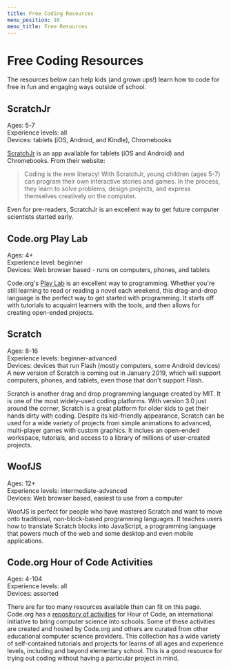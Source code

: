 ```yaml
---
title: Free Coding Resources
menu_position: 10
menu_title: Free Resources
---
```

# Free Coding Resources

The resources below can help kids (and grown ups!) learn how to code for free in fun and engaging ways outside of school.

## ScratchJr

Ages: 5-7
<br>Experience levels: all
<br>Devices: tablets (iOS, Android, and Kindle), Chromebooks

[ScratchJr](https://www.scratchjr.org/) is an app available for tablets (iOS and Android) and Chromebooks. From their website:

> Coding is the new literacy! With ScratchJr, young children (ages 5-7) can program their own interactive stories and games. In the process, they learn to solve problems, design projects, and express themselves creatively on the computer.

Even for pre-readers, ScratchJr is an excellent way to get future computer scientists started early.

## Code.org Play Lab

Ages: 4+
<br>Experience level: beginner
<br>Devices: Web browser based - runs on computers, phones, and tablets

Code.org's [Play Lab](https://studio.code.org/s/playlab/stage/1/puzzle/1) is an excellent way to programming. Whether you're still learning to read or reading  a novel each weekend, this drag-and-drop language is the perfect way to get started with programming. It starts off with tutorials to acquaint learners with the tools, and then allows for creating open-ended projects.

## Scratch

Ages: 8-16
<br>Experience levels: beginner-advanced
<br>Devices: devices that run Flash (mostly computers, some Android devices)
<br>A new version of Scratch is coming out in January 2019, which will support computers, phones, and tablets, even those that don't support Flash.

Scratch is another drag and drop programming language created by MIT. It is one of the most widely-used coding platforms. With version 3.0 just around the corner, Scratch is a great platform for older kids to get their hands dirty with coding. Despite its kid-friendly appearance, Scratch can be used for a wide variety of projects from simple animations to advanced, multi-player games with custom graphics. It inclues an open-ended workspace, tutorials, and access to a library of millions of user-created projects.

## WoofJS

Ages: 12+
<br>Experience levels: intermediate-advanced
<br>Devices: Web browser based, easiest to use from a computer

WoofJS is perfect for people who have mastered Scratch and want to move onto traditional, non-block-based programming languages. It teaches users how to translate Scratch blocks into JavaScript, a programming language that powers much of the web and some desktop and even mobile applications.

## Code.org Hour of Code Activities

Ages: 4-104
<br>Experience levels: all
<br>Devices: assorted

There are far too many resources available than can fit on this page. Code.org has a [repository of activities](https://code.org/hourofcode/overview) for Hour of Code, an international initiative to bring computer science into schools. Some of these activities are created and hosted by Code.org and others are curated from other educational computer science providers. This collection has a wide variety of self-contained tutorials and projects for learns of all ages and experience levels, including and beyond elementary school. This is a good resource for trying out coding without having a particular project in mind.